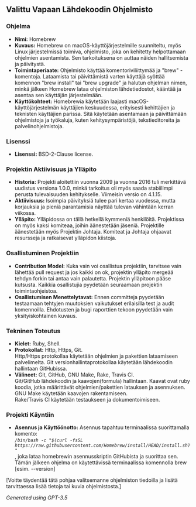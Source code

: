 ## Valittu Vapaan Lähdekoodin Ohjelmisto

### Ohjelma
- **Nimi:** Homebrew
- **Kuvaus:** Homebrew on macOS-käyttöjärjestelmille suunniteltu, myös Linux järjestelmissä toimiva, ohjelmisto, joka on kehitetty helpottamaan ohjelmien asentamista. Sen tarkoituksena on auttaa näiden hallitsemista ja päivitystä.
- **Toimintaperiaate:** Ohjelmisto käyttää komentoriviliittymää ja "brew" -komentoja. Lataamista tai päivittämistä varten käyttäjä syöttää komennon "brew install" tai "brew upgrade" ja halutun ohjelman nimen, minkä jälkeen Homebrew lataa ohjelmiston lähdetiedostot, kääntää ja asentaa sen käyttäjän järjestelmään.
- **Käyttökohteet:** Homebrewia käytetään laajasti macOS-käyttöjärjestelmän käyttäjien keskuudessa, erityisesti kehittäjien ja teknisten käyttäjien parissa. Sitä käytetään asentamaan ja päivittämään ohjelmistoja ja työkaluja, kuten kehitysympäristöjä, tekstieditoreita ja palvelinohjelmistoja.

### Lisenssi
- **Lisenssi:** BSD-2-Clause license.

### Projektin Aktiivisuus ja Ylläpito
- **Historia:** Projekti aloitettiin vuonna 2009 ja vuonna 2016 tuli merkittävä uudistus versiona 1.0.0, minkä tarkoitus oli myös saada stabiilimpi perusta tulevaisuuden kehitykselle. Viimeisin versio on 4.1.15. 
- **Aktiivisuus:** Isoimpia päivityksiä tulee pari kertaa vuodessa, mutta korjauksia ja pieniä parantamisia näyttää tulevan vähintään kerran viikossa. 
- **Ylläpito:** Ylläpidossa on tällä hetkellä kymmeniä henkilöitä. Projektissa on myös kaksi komiteaa, joihin äänestetään jäseniä. Projektille äänestetään myös Projektin Johtaja. Komiteat ja Johtaja ohjaavat resursseja ja ratkaisevat ylläpidon kiistoja. 

### Osallistuminen Projektiin
- **Contribution Model:** Kuka vain voi osallistua projektiin, tarvitsee vain lähettää pull request ja jos kaikki on ok, projektin ylläpito mergeää tehdyn forkin tai antaa vain palautetta. Projektin ylläpitoon pääse kutsusta. Kaikkia osallistujia pyydetään seuraamaan projektin toimintaohjeistoa. 
- **Osallistumisen Menettelytavat:** Ennen committeja pyydetään testaamaan tehtyjen muutoksien vaikutukset erilaisilla test ja audit komennoilla. Ehdotusten ja bugi raporttien tekoon pyydetään vain yksityiskohtainen kuvaus.

### Tekninen Toteutus
- **Kielet:** Ruby, Shell. 
- **Protokollat:** Http, Https, Git. <br>
Http/Https protokollaa käytetään ohjelmien ja pakettien lataamiseen palvelimelta. Git versionhallintaprotokollaa käytetään lähdekoodin hallintaan GitHubissa.   
- **Välineet:** Git, GitHub, GNU Make, Rake, Travis CI. <br>
Git/GitHub lähdekoodin ja kaavojen(formula) hallintaan. Kaavat ovat ruby koodia, jotka määrittävät ohjelmien/pakettien latauksen ja asennuksen. <br>
GNU Make käytetään kaavojen rakentamiseen. <br>
Rake/Travis CI käytetään testaukseen ja dokumentoimiseen. 

### Projekti Käyntiin
- **Asennus ja Käyttöönotto:** 
Asennus tapahtuu terminaalissa suorittamalla komento: <br>
*`/bin/bash -c "$(curl -fsSL https://raw.githubusercontent.com/Homebrew/install/HEAD/install.sh)"`* <br>
, joka lataa homebrewin asennusskriptin GitHubista ja suorittaa sen. Tämän jälkeen ohjelma on käytettävissä terminaalissa komennolla brew [esim. --version]

[Voitte täydentää tätä pohjaa valitsemanne ohjelmiston tiedoilla ja lisätä tarvittaessa lisää tietoja tai kuvia ohjelmistosta.]

*Generated using GPT-3.5*

